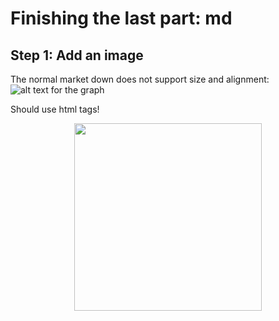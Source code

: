 # Finishing the last part: md

## Step 1: Add an image
The normal market down does not support size and alignment:
![alt text for the graph](https://octodex.github.com/images/yaktocat.png)

Should use html tags!
<p align = "center">
  <img width="300" height="300" src="https://octodex.github.com/images/yaktocat.png">
</p>
